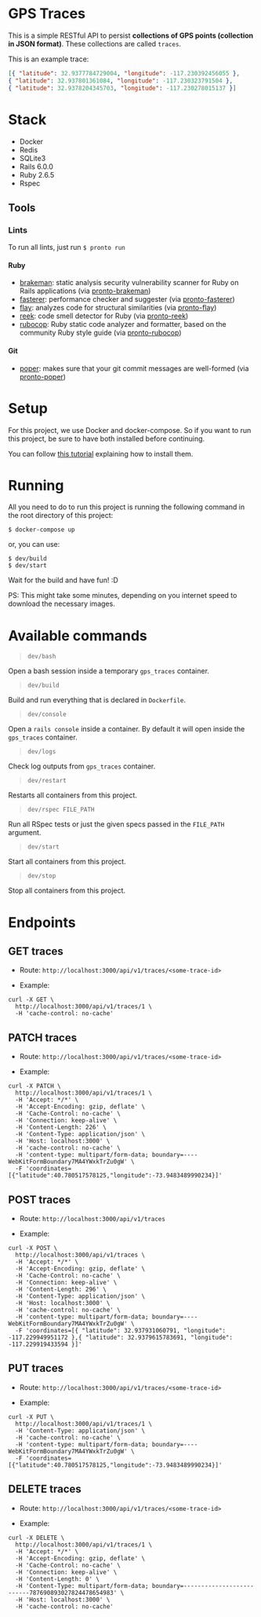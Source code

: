 # GPS Traces

This is a simple RESTful API to persist **collections of GPS points (collection in JSON format)**. These collections are called `traces`.

This is an example trace:
```json
[{ "latitude": 32.9377784729004, "longitude": -117.230392456055 },
{ "latitude": 32.937801361084, "longitude": -117.230323791504 },
{ "latitude": 32.9378204345703, "longitude": -117.230278015137 }]
```

# Stack

- Docker
- Redis
- SQLite3
- Rails 6.0.0
- Ruby 2.6.5
- Rspec

## Tools

### Lints

To run all lints, just run `$ pronto run`

#### Ruby

- [brakeman](https://github.com/presidentbeef/brakeman): static analysis security vulnerability scanner for Ruby on Rails applications (via [pronto-brakeman](https://github.com/prontolabs/pronto-brakeman))
- [fasterer](https://github.com/DamirSvrtan/fasterer): performance checker and suggester (via [pronto-fasterer](https://github.com/prontolabs/pronto-fasterer))
- [flay](https://github.com/seattlerb/flay): analyzes code for structural similarities (via [pronto-flay](https://github.com/prontolabs/pronto-flay))
- [reek](https://github.com/troessner/reek): code smell detector for Ruby (via [pronto-reek](https://github.com/prontolabs/pronto-reek))
- [rubocop](https://github.com/rubocop-hq/rubocop): Ruby static code analyzer and formatter, based on the community Ruby style guide (via [pronto-rubocop](https://github.com/prontolabs/pronto-rubocop))

#### Git

- [poper](https://github.com/mmozuras/poper): makes sure that your git commit messages are well-formed (via [pronto-poper](https://github.com/prontolabs/pronto-poper))


# Setup
For this project, we use Docker and docker-compose. So if you want to run this project,
be sure to have both installed before continuing.

You can follow [this tutorial](https://docs.docker.com/compose/install/) explaining how to install them.

# Running
All you need to do to run this project is running the following command in the root directory of this project:

```shell
$ docker-compose up
```

or, you can use:

```shell
$ dev/build
$ dev/start
```

Wait for the build and have fun! :D

PS: This might take some minutes, depending on you internet speed to download the necessary images.

# Available commands

> `dev/bash`

Open a bash session inside a temporary `gps_traces` container.

> `dev/build`

Build and run everything that is declared in `Dockerfile`.

> `dev/console`

Open a `rails console` inside a container. By default it will open inside the `gps_traces` container.

> `dev/logs`

Check log outputs from `gps_traces` container.

> `dev/restart`

Restarts all containers from this project.

> `dev/rspec FILE_PATH`

Run all RSpec tests or just the given specs passed in the `FILE_PATH` argument.

> `dev/start`

Start all containers from this project.

> `dev/stop`

Stop all containers from this project.

# Endpoints

## GET traces
- Route: `http://localhost:3000/api/v1/traces/<some-trace-id>`

- Example:
```
curl -X GET \
  http://localhost:3000/api/v1/traces/1 \
  -H 'cache-control: no-cache'
```

## PATCH traces
- Route: `http://localhost:3000/api/v1/traces/<some-trace-id>`

- Example:
```
curl -X PATCH \
  http://localhost:3000/api/v1/traces/1 \
  -H 'Accept: */*' \
  -H 'Accept-Encoding: gzip, deflate' \
  -H 'Cache-Control: no-cache' \
  -H 'Connection: keep-alive' \
  -H 'Content-Length: 226' \
  -H 'Content-Type: application/json' \
  -H 'Host: localhost:3000' \
  -H 'cache-control: no-cache' \
  -H 'content-type: multipart/form-data; boundary=----WebKitFormBoundary7MA4YWxkTrZu0gW' \
  -F 'coordinates=[{"latitude":40.780517578125,"longitude":-73.9483489990234}]'
```

## POST traces
- Route: `http://localhost:3000/api/v1/traces`

- Example:
```
curl -X POST \
  http://localhost:3000/api/v1/traces \
  -H 'Accept: */*' \
  -H 'Accept-Encoding: gzip, deflate' \
  -H 'Cache-Control: no-cache' \
  -H 'Connection: keep-alive' \
  -H 'Content-Length: 296' \
  -H 'Content-Type: application/json' \
  -H 'Host: localhost:3000' \
  -H 'cache-control: no-cache' \
  -H 'content-type: multipart/form-data; boundary=----WebKitFormBoundary7MA4YWxkTrZu0gW' \
  -F 'coordinates=[{ "latitude": 32.937931060791, "longitude": -117.229949951172 },{ "latitude": 32.9379615783691, "longitude": -117.229919433594 }]'
```

## PUT traces
- Route: `http://localhost:3000/api/v1/traces/<some-trace-id>`

- Example:
```
curl -X PUT \
  http://localhost:3000/api/v1/traces/1 \
  -H 'Content-Type: application/json' \
  -H 'cache-control: no-cache' \
  -H 'content-type: multipart/form-data; boundary=----WebKitFormBoundary7MA4YWxkTrZu0gW' \
  -F 'coordinates=[{"latitude":40.780517578125,"longitude":-73.9483489990234}]'
```

## DELETE traces
- Route: `http://localhost:3000/api/v1/traces/<some-trace-id>`

- Example:
```
curl -X DELETE \
  http://localhost:3000/api/v1/traces/1 \
  -H 'Accept: */*' \
  -H 'Accept-Encoding: gzip, deflate' \
  -H 'Cache-Control: no-cache' \
  -H 'Connection: keep-alive' \
  -H 'Content-Length: 0' \
  -H 'Content-Type: multipart/form-data; boundary=--------------------------787690893027824478654983' \
  -H 'Host: localhost:3000' \
  -H 'cache-control: no-cache'
```
